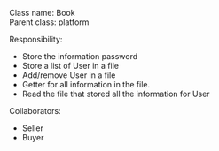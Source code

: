 Class name: Book\
Parent class: platform

Responsibility:
* Store the information password
* Store a list of User in a file
* Add/remove User in a file
* Getter for all information in the file.
* Read the file that stored all the information for User

Collaborators:
* Seller
* Buyer

